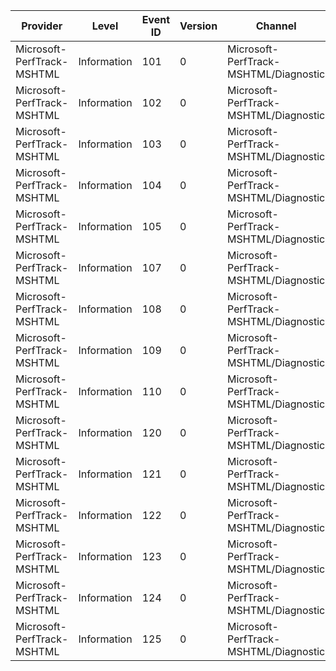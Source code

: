 Provider                    |  Level        |  Event ID  |  Version  |  Channel                                |  Task                                |  Opcode  |  Keyword  |  Message
----------------------------|---------------|------------|-----------|-----------------------------------------|--------------------------------------|----------|-----------|---------
Microsoft-PerfTrack-MSHTML  |  Information  |  101       |  0        |  Microsoft-PerfTrack-MSHTML/Diagnostic  |  Navigation                          |  Start   |           |
Microsoft-PerfTrack-MSHTML  |  Information  |  102       |  0        |  Microsoft-PerfTrack-MSHTML/Diagnostic  |  Navigation                          |  Stop    |           |
Microsoft-PerfTrack-MSHTML  |  Information  |  103       |  0        |  Microsoft-PerfTrack-MSHTML/Diagnostic  |  Scroll                              |  Start   |  defunct  |
Microsoft-PerfTrack-MSHTML  |  Information  |  104       |  0        |  Microsoft-PerfTrack-MSHTML/Diagnostic  |  Scroll                              |  Stop    |  defunct  |
Microsoft-PerfTrack-MSHTML  |  Information  |  105       |  0        |  Microsoft-PerfTrack-MSHTML/Diagnostic  |  Redirect                            |  Start   |           |
Microsoft-PerfTrack-MSHTML  |  Information  |  107       |  0        |  Microsoft-PerfTrack-MSHTML/Diagnostic  |  XSSFilter-RuleCheck                 |  Start   |           |
Microsoft-PerfTrack-MSHTML  |  Information  |  108       |  0        |  Microsoft-PerfTrack-MSHTML/Diagnostic  |  XSSFilter-RuleCheck                 |  Stop    |           |
Microsoft-PerfTrack-MSHTML  |  Information  |  109       |  0        |  Microsoft-PerfTrack-MSHTML/Diagnostic  |  XSSFilter-Sanitize                  |  Start   |           |
Microsoft-PerfTrack-MSHTML  |  Information  |  110       |  0        |  Microsoft-PerfTrack-MSHTML/Diagnostic  |  XSSFilter-Sanitize                  |  Stop    |           |
Microsoft-PerfTrack-MSHTML  |  Information  |  120       |  0        |  Microsoft-PerfTrack-MSHTML/Diagnostic  |  Mshtml_TouchSelection_Invocation    |  Start   |           |
Microsoft-PerfTrack-MSHTML  |  Information  |  121       |  0        |  Microsoft-PerfTrack-MSHTML/Diagnostic  |  Mshtml_TouchSelection_Invocation    |  Stop    |           |
Microsoft-PerfTrack-MSHTML  |  Information  |  122       |  0        |  Microsoft-PerfTrack-MSHTML/Diagnostic  |  Mshtml_TouchSelection_Manipulation  |  Start   |           |
Microsoft-PerfTrack-MSHTML  |  Information  |  123       |  0        |  Microsoft-PerfTrack-MSHTML/Diagnostic  |  Mshtml_TouchSelection_Manipulation  |  Stop    |           |
Microsoft-PerfTrack-MSHTML  |  Information  |  124       |  0        |  Microsoft-PerfTrack-MSHTML/Diagnostic  |  Mshtml_TouchSelection_Dismissal     |  Start   |           |
Microsoft-PerfTrack-MSHTML  |  Information  |  125       |  0        |  Microsoft-PerfTrack-MSHTML/Diagnostic  |  Mshtml_TouchSelection_Dismissal     |  Stop    |           |